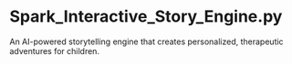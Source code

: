 # Spark_Interactive_Story_Engine.py
An AI-powered storytelling engine that creates personalized, therapeutic adventures for children.
